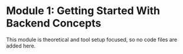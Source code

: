 # Module 1: Getting Started With Backend Concepts
This module is theoretical and tool setup focused, so no code files are added here.